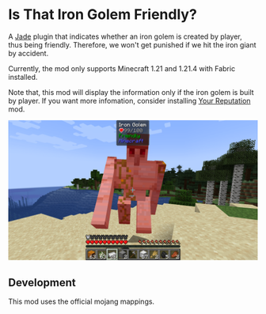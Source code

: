 # Is That Iron Golem Friendly?

A [Jade](https://github.com/Snownee/Jade) plugin that indicates whether an iron golem is created by player, thus being 
friendly. Therefore, we won't get punished if we hit the iron giant by accident.

Currently, the mod only supports Minecraft 1.21 and 1.21.4 with Fabric installed.

Note that, this mod will display the information only if the iron golem is built by player. 
If you want more infomation, consider installing [Your Reputation](https://github.com/Aton-Kish/your-reputation) mod.

![A friendly iron golem](assets/golem.png)

## Development

This mod uses the official mojang mappings.